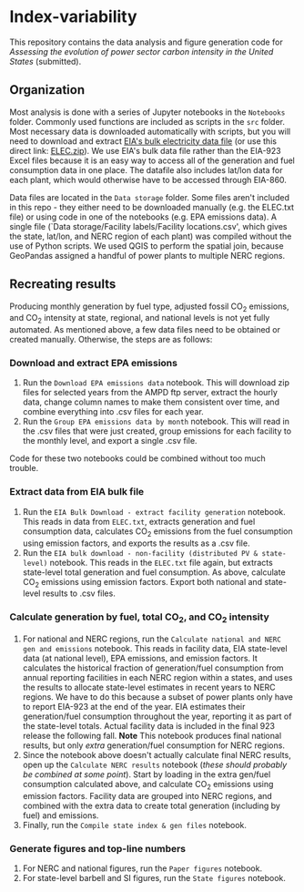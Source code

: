 # Index-variability
This repository contains the data analysis and figure generation code for *Assessing the evolution of power sector carbon intensity in the United States* (submitted).

## Organization
Most analysis is done with a series of Jupyter notebooks in the `Notebooks` folder. Commonly used functions are included as scripts in the `src` folder. Most necessary data is downloaded automatically with scripts, but you will need to download and extract [EIA's bulk electricity data file](https://www.eia.gov/opendata/bulkfiles.php) (or use this direct link: [ELEC.zip](http://api.eia.gov/bulk/ELEC.zip)). We use EIA's bulk data file rather than the EIA-923 Excel files because it is an easy way to access all of the generation and fuel consumption data in one place. The datafile also includes lat/lon data for each plant, which would otherwise have to be accessed through EIA-860.

Data files are located in the `Data storage` folder. Some files aren't included in this repo - they either need to be downloaded manually (e.g. the ELEC.txt file) or using code in one of the notebooks (e.g. EPA emissions data). A single file (`Data storage/Facility labels/Facility locations.csv', which gives the state, lat/lon, and NERC region of each plant) was compiled without the use of Python scripts. We used QGIS to perform the spatial join, because GeoPandas assigned a handful of power plants to multiple NERC regions.

## Recreating results
Producing monthly generation by fuel type, adjusted fossil CO<sub>2</sub> emissions, and CO<sub>2</sub> intensity at state, regional, and national levels is not yet fully automated. As mentioned above, a few data files need to be obtained or created manually. Otherwise, the steps are as follows:

### Download and extract EPA emissions
1. Run the `Download EPA emissions data` notebook. This will download zip files for selected years from the AMPD ftp server, extract the hourly data, change column names to make them consistent over time, and combine everything into .csv files for each year.
2. Run the `Group EPA emissions data by month` notebook. This will read in the .csv files that were just created, group emissions for each facility to the monthly level, and export a single .csv file.

Code for these two notebooks could be combined without too much trouble.

### Extract data from EIA bulk file
1. Run the `EIA Bulk Download - extract facility generation` notebook. This reads in data from `ELEC.txt`, extracts generation and fuel consumption data, calculates CO<sub>2</sub> emissions from the fuel consumption using emission factors, and exports the results as a .csv file.
2. Run the `EIA bulk download - non-facility (distributed PV & state-level)` notebook. This reads in the `ELEC.txt` file again, but extracts state-level total generation and fuel consumption. As above, calculate CO<sub>2</sub> emissions using emission factors. Export both national and state-level results to .csv files.

### Calculate generation by fuel, total CO<sub>2</sub>, and CO<sub>2</sub> intensity
1. For national and NERC regions, run the `Calculate national and NERC gen and emissions` notebook. This reads in facility data, EIA state-level data (at national level), EPA emissions, and emission factors. It calculates the historical fraction of generation/fuel consumption from annual reporting facilities in each NERC region within a states, and uses the results to allocate state-level estimates in recent years to NERC regions. We have to do this because a subset of power plants only have to report EIA-923 at the end of the year. EIA estimates their generation/fuel consumption throughout the year, reporting it as part of the state-level totals. Actual facility data is included in the final 923 release the following fall. **Note** This notebook produces final national results, but only *extra* generation/fuel consumption for NERC regions.
2. Since the notebook above doesn't actually calculate final NERC results, open up the `Calculate NERC results` notebook (*these should probably be combined at some point*). Start by loading in the extra gen/fuel consumption calculated above, and calculate CO<sub>2</sub> emissions using emission factors. Facility data are grouped into NERC regions, and combined with the extra data to create total generation (including by fuel) and emissions.
3. Finally, run the `Compile state index & gen files` notebook.

### Generate figures and top-line numbers
1. For NERC and national figures, run the `Paper figures` notebook.
2. For state-level barbell and SI figures, run the `State figures` notebook.
